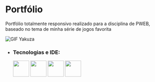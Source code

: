 # Portfólio 

Portfólio totalmente responsivo realizado para a disciplina de PWEB, baseado no tema de minha série de jogos favorita

![GIF Yakuza](https://github.com/GabrielLBl/Portfolio/blob/main/FridayNight.gif)


+ ### Tecnologias e IDE:
     <img aling="center" heigth="50" width="50" src="https://cdn.jsdelivr.net/gh/devicons/devicon/icons/html5/html5-original.svg" />
     <img aling="center" heigth="50" width="50" src="https://cdn.jsdelivr.net/gh/devicons/devicon/icons/css3/css3-original.svg" />
     <img aling="center" heigth="50" width="50" src="https://cdn.jsdelivr.net/gh/devicons/devicon/icons/javascript/javascript-original.svg" />
     <img aling="center" heigth="50" width="50" src="https://cdn.jsdelivr.net/gh/devicons/devicon/icons/vscode/vscode-original.svg" />

